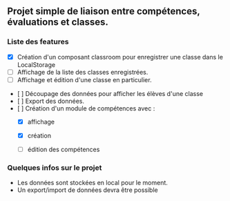 
## Projet simple de liaison entre compétences, évaluations et classes.

### Liste des features 

- [x] Création d'un composant classroom pour enregistrer une classe dans le LocalStorage
- [ ] Affichage de la liste des classes enregistrées.
- [ ] Affichage et édition d'une classe en particulier.
- [ ] Découpage des données pour afficher les élèves d'une classe
- [ ] Export des données.
- [ ] Création d'un module de compétences avec :
  - [x] affichage
  - [x] création
  - [ ] édition des compétences 


### Quelques infos sur le projet

* Les données sont stockées en local pour le moment. 
* Un export/import de données devra être possible

